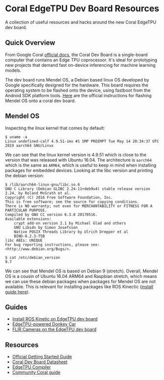# Coral EdgeTPU Dev Board Resources
A collection of useful resources and hacks around the new Coral EdgeTPU dev board. 

## Quick Overview

From Google Coral [official docs](https://coral.withgoogle.com/docs/dev-board/get-started/), the Coral Dev Board is a
single-board computer that contains an Edge TPU coprocessor. It's ideal for prototyping new projects that demand fast
on-device inferencing for machine learning models.


The dev board runs Mendel OS, a Debian based linux OS developed by Google specifically designed for the hardware. This
board requires the operating system to be flashed onto the device, using fastboot from the Android SDK platform tools. 
[Here](https://coral.withgoogle.com/docs/dev-board/get-started/#flash-the-board) are the official instructions for flashing Mendel OS onto a coral dev board.

## Mendel OS
Inspecting the linux kernel that comes by default:
```
$ uname -a
Linux undefined-calf 4.9.51-imx #1 SMP PREEMPT Tue May 14 20:34:37 UTC 2019 aarch64 GNU/Linux
```

We can see that the linux kernel version is 4.9.51 which is close to the version that was released with Ubuntu 16.04.
The architecture is ``` aarch64 ``` which is the same as ``` ARM64 ```, which is useful to keep in mind when installing 
packages for embedded devices.
Looking at the libc version and printing the debian version:
```
$ /lib/aarch64-linux-gnu/libc.so.6
GNU C Library (Debian GLIBC 2.24-11+deb9u4) stable release version 2.24, by Roland McGrath et al.
Copyright (C) 2016 Free Software Foundation, Inc.
This is free software; see the source for copying conditions.
There is NO warranty; not even for MERCHANTABILITY or FITNESS FOR A
PARTICULAR PURPOSE.
Compiled by GNU CC version 6.3.0 20170516.
Available extensions:
	crypt add-on version 2.1 by Michael Glad and others
	GNU Libidn by Simon Josefsson
	Native POSIX Threads Library by Ulrich Drepper et al
	BIND-8.2.3-T5B
libc ABIs: UNIQUE
For bug reporting instructions, please see:
<http://www.debian.org/Bugs/>.
```

```
$ cat /etc/debian_version
9.7
```

We can see that Mendel OS is based on Debian 9 (stretch).
Overall, Mendel OS is a cousin of Ubuntu 16.04 ARM64 and Raspbian stretch, which means we can use these debian packages
when packages for Mendel OS are not available. This is relevant for installing packages like ROS Kinectic ([install guide
here](https://github.com/smellslikeml/EdgeTPU-resources/blob/master/ROS_kinetic.md)). 

## Guides
* [Install ROS Kinetic on EdgeTPU dev board](https://github.com/smellslikeml/EdgeTPU-resources/blob/master/ROS_kinetic.md)
* [EdgeTPU-powered Donkey Car](https://github.com/smellslikeml/EdgeTPU-resources/blob/master/donkeycar_EdgeTPU.md)
* [FLIR Cameras on the EdgeTPU dev board](https://github.com/smellslikeml/EdgeTPU-resources/blob/master/spinnaker.md)

## Resources
* [Official Getting Started Guide](https://coral.withgoogle.com/docs/dev-board/get-started/)
* [Coral Dev Board Datasheet](https://coral.withgoogle.com/docs/dev-board/datasheet/)
* [EdgeTPU Compiler](https://coral.withgoogle.com/docs/edgetpu/compiler/#)
* [Community Coral guide](https://github.com/f0cal/google-coral)

